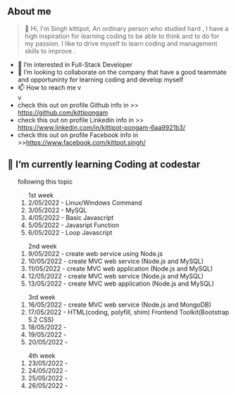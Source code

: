 
## About me
> 👋 Hi, I'm Singh kittipot, An ordinary person who studied hard , I have a high inspiration for learning coding to be able to think and to do for my passion. I like to drive myself to learn coding and management skills to improve .
> 
- 👀 I’m interested in Full-Stack Developer
- 💞️ I’m looking to collaborate on the company that have a good teammate and opportuninty for learning coding and develop myself
- 📫 How to reach me
v <br>
v <br>
- check this out on profile Github info in >> https://github.com/kittipongam 
- check this out on profile Linkedin info in >> https://www.linkedin.com/in/kittipot-pongam-6aa9921b3/
- check this out on profile Facebook info in >>https://www.facebook.com/kittpot.singh/

<!---
kittipongam/kittipongam is a ✨ special ✨ repository because its `README.md` (this file) appears on your GitHub profile.
You can click the Preview link to take a look at your changes.
--->

## 🌱 I’m currently learning Coding at codestar

<ol>
following this topic
      <ol> 1st week
            <li> 2/05/2022 - Linux/Windows Command </li>
            <li> 3/05/2022 - MySQL </li>
            <li> 4/05/2022 - Basic Javascript </li>
            <li> 5/05/2022 - Javasript Function </li>
            <li> 6/05/2022 - Loop Javascript </li>
      </ol>
      <ol> 2nd week
            <li> 9/05/2022 - create web service using Node.js </li>
            <li> 10/05/2022 - create MVC web service (Node.js and MySQL)  </li>
            <li> 11/05/2022 - create MVC web application (Node.js and MySQL) </li>
            <li> 12/05/2022 - create MVC web service (Node.js and MySQL)</li>
            <li> 13/05/2022 - create MVC web application (Node.js and MySQL) </li>
      </ol>
      <ol> 3rd week
            <li> 16/05/2022 - create MVC web service (Node.js and MongoDB)</li>
            <li> 17/05/2022 - HTML(coding, polyfill, shim) Frontend Toolkit(Bootstrap 5.2 CSS) </li>
            <li> 18/05/2022 - </li>
            <li> 19/05/2022 - </li>
            <li> 20/05/2022 - </li>
      </ol>
      <ol> 4th week
            <li> 23/05/2022 - </li>
            <li> 24/05/2022 - </li>
            <li> 25/05/2022 - </li>
            <li> 26/05/2022 - </li>
      </ol>
</ol>



